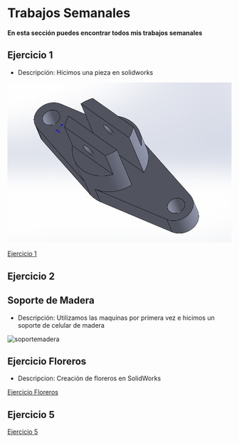 # **Trabajos Semanales**

**En esta sección puedes encontrar todos mis trabajos semanales**

## **Ejercicio 1**

- Descripción: Hicimos una pieza en solidworks

<img src = "./recursos/imgs/proyecto_sem1_1.png" alt="proyectosem1" >

[Ejercicio 1](recursos/archivos/Ejercicio_5.SLDPRT)


## **Ejercicio 2**




## **Soporte de Madera**

- Descripción: Utilizamos las maquinas por primera vez e hicimos un soporte de celular de madera 

<img src = "./recursos/imgs/soportemadera.png" alt="soportemadera" >


## **Ejercicio Floreros**

- Descripcion: Creación de floreros en SolidWorks

  
[Ejercicio Floreros](recursos/archivos/Floreros.SLDPRT)


## **Ejercicio 5**


[Ejercicio 5](recursos/archivos/Ejercicio_5.SLDPRT)



